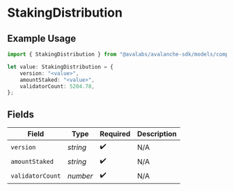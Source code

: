 # StakingDistribution

## Example Usage

```typescript
import { StakingDistribution } from "@avalabs/avalanche-sdk/models/components";

let value: StakingDistribution = {
    version: "<value>",
    amountStaked: "<value>",
    validatorCount: 5204.78,
};
```

## Fields

| Field              | Type               | Required           | Description        |
| ------------------ | ------------------ | ------------------ | ------------------ |
| `version`          | *string*           | :heavy_check_mark: | N/A                |
| `amountStaked`     | *string*           | :heavy_check_mark: | N/A                |
| `validatorCount`   | *number*           | :heavy_check_mark: | N/A                |
